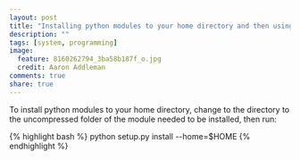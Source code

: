 ```yaml
---
layout: post
title: "Installing python modules to your home directory and then using them!"
description: ""
tags: [system, programming]
image:
  feature: 8160262794_3ba58b187f_o.jpg
  credit: Aaron Addleman
comments: true
share: true
---
```



To install python modules to your home directory, change to the directory to the uncompressed folder of the module needed to be installed, then run:

{% highlight bash %}
    python setup.py install --home=$HOME
{% endhighlight %}
